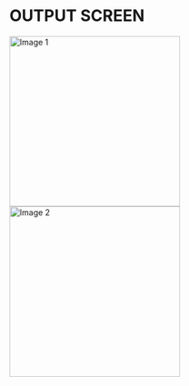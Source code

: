 # OUTPUT SCREEN
<img src = "https://github.com/user-attachments/assets/85a5d1fa-97bd-436a-93d2-3d2db72de2a1" alt="Image 1" width="300"/>

<img src ="https://github.com/user-attachments/assets/e772ef59-bebf-4b45-9eed-b003f32f67e4" alt="Image 2" width="300"/>
